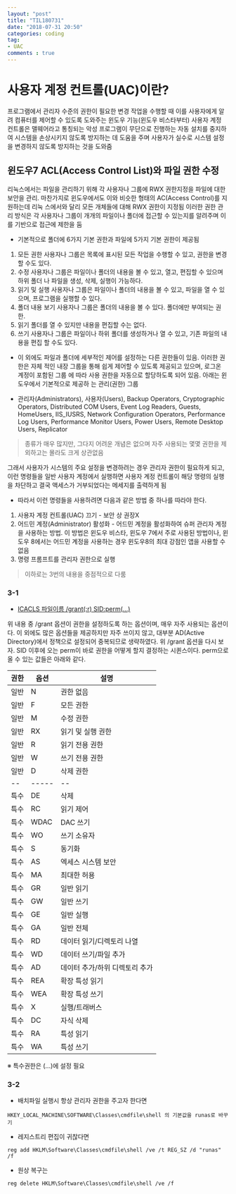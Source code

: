 ```yaml
---
layout: "post"
title: "TIL180731"
date: "2018-07-31 20:50"
categories: coding
tag:
- UAC
comments : true
---
```


# 사용자 계정 컨트롤(UAC)이란?

프로그램에서 관리자 수준의 권한이 필요한 변경 작업을 수행할 때 이를 사용자에게 알려
컴퓨터를 제어할 수 있도록 도와주는 윈도우 기능(윈도우 비스타부터)
사용자 계정 컨트롤은 맬웨어라고 통칭되는 악성 프로그램이 무단으로 진행하는 자동 설치를
중지하여 시스템을 손상시키지 않도록 방지하는 데 도움을 주며 사용자가 실수로 시스템 설정
을 변경하지 않도록 방지하는 것을 도와줌

## 윈도우7 ACL(Access Control List)와 파일 권한 수정

리눅스에서는 파일을 관리하기 위해 각 사용자나 그룹에 RWX 권한지정을 파일에 대한 보안을
관리. 마찬가지로 윈도우에서도 이와 비슷한 형태의 AC(Access Control)를 지원하는데 리눅
스에서와 달리 모든 개체들에 대해 RWX 권한이 지정됨
이러한 권한 관리 방식은 각 사용자나 그룹이 개개의 파일이나 폴더에 접근할 수 있는지를
알려주며 이를 기반으로 접근에 제한을 둠

 * 기본적으로 폴더에 6가지 기본 권한과 파일에 5가지 기본 권한이 제공됨
1. 모든 권한
 사용자나 그룹은 목록에 표시된 모든 작업을 수행할 수 있고, 권한을 변경할 수도 있다.
2. 수정
 사용자나 그룹은 파일이나 폴더의 내용을 볼 수 있고, 열고, 편집할 수 있으며 하위 폴더
 나 파일을 생성, 삭제, 실행이 가능하다.
3. 읽기 및 실행
 사용자나 그룹은 파일이나 폴더의 내용을 볼 수 있고, 파일을 열 수 있으며, 프로그램을
 실행할 수 있다.
4. 폴더 내용 보기
 사용자나 그룹은 폴더의 내용을 볼 수 있다. 폴더에만 부여되는 권한.
5. 읽기
 폴더를 열 수 있지만 내용을 편집할 수는 없다.
6. 쓰기
 사용자나 그룹은 파일이나 하위 폴더를 생성하거나 열 수 있고, 기존 파일의 내용을 편집
 할 수도 있다.


* 이 외에도 파일과 폴더에 세부적인 제어를 설정하는 다른 권한들이 있음. 이러한 권한은 자체
적인 내장 그룹을 통해 쉽게 제어할 수 있도록 제공되고 있으며, 로그온 계정이 포함된 그룹
에 따라 사용 권한을 자동으로 할당하도록 되어 있음. 아래는 윈도우에서 기본적으로 제공하
는 관리(권한) 그룹

- 관리자(Administrators), 사용자(Users), Backup Operators, Cryptographic Operators,
Distributed COM Users, Event Log Readers, Guests, HomeUsers, IIS_IUSRS, Network
Configuration Operators, Performance Log Users, Performance Monitor Users, Power
Users, Remote Desktop Users, Replicator

> 종류가 매우 많지만, 그다지 어려운 개념은 없으며 자주 사용되는 몇몇 권한을 제외하고는 몰라도 크게 상관없음

그래서 사용자가 시스템의 주요 설정을 변경하려는 경우 관리자 권한이 필요하게 되고,
이런 명령들을 일반 사용자 계정에서 실행하면 사용자 계정 컨트롤이 해당 명령의 실행을
차단하고 결국 액세스가 거부되었다는 메세지를 출력하게 됨

* 따라서 이런 명령들을 사용하려면 다음과 같은 방법 중 하나를 따라야 한다.

 1. 사용자 계정 컨트롤(UAC) 끄기 - 보안 상 권장X
 2. 어드민 계정(Administrator) 활성화 - 어드민 계정을 활성화하여 슈퍼 관리자 계정을 사용하는 방법. 이 방법은  윈도우 비스타, 윈도우 7에서 주로 사용된 방법이나, 윈도우 8에서는 어드민 계정을 사용하는 경우 윈도우8의 최대 강점인 앱을 사용할 수 없음
 3. 명령 프롬프트를 관리자 권한으로 실행

> 이하로는 3번의 내용을 중점적으로 다룸

### 3-1

* [ICACLS 파일이름 /grant(:r) SID:perm(...)][599fcda7]

  [599fcda7]: http://blog.naver.com/PostView.nhn?blogId=mjnms&logNo=220464088526&parentCategoryNo=&categoryNo=&viewDate=&isShowPopularPosts=false&from=postView "[출처] 파일 시스템 관리 #10 - 파일 권한 수정. ICACLS 명령|작성자 MJSoft)"

위 내용 중 /grant 옵션이 권한을 설정하도록 하는 옵션이며, 매우 자주 사용되는 옵션이다. 이 외에도 많은 옵션들을 제공하지만 자주 쓰이지 않고, 대부분 AD(Active Directory)에서 정책으로 설정되어 중복되므로 생략하였다. 위 /grant 옵션을 다시 보자. SID 이후에 오는 perm이 바로 권한을 어떻게 할지 결정하는 시퀸스이다. perm으로 올 수 있는 값들은 아래와 같다.

 권한| 옵션  |  설명
--|-----|--
일반  | N   |  권한 없음
일반  | F   |  모든 권한
일반  | M   |  수정 권한
일반  | RX  |  읽기 및 실행 권한
일반  | R   |  읽기 전용 권한
일반  | W   |  쓰기 전용 권한
일반  | D   |  삭제 권한
--|-----|--
특수  | DE  |  삭제
특수  | RC  |  읽기 제어
특수  | WDAC|  DAC 쓰기
특수  | WO  |  쓰기 소유자
특수  | S   |  동기화
특수  | AS  |  엑세스 시스템 보안
특수  | MA  |  최대한 허용
특수  | GR  |  일반 읽기
특수  | GW  |  일반 쓰기
특수  | GE  |  일반 실행
특수  | GA  |  일반 전체
특수  | RD  |  데이터 읽기/디렉토리 나열
특수  | WD  |  데이터 쓰기/파일 추가
특수  | AD  |  데이터 추가/하위 디렉토리 추가
특수  | REA |  확장 특성 읽기
특수  | WEA |  확장 특성 쓰기
특수  | X   |  실행/트래버스
특수  | DC  |  자식 삭제
특수  | RA  |  특성 읽기
특수  | WA  |  특성 쓰기
※ 특수권한은 (...)에 설정 필요

### 3-2

+ 배치파일 실행시 항상 관리자 권한을 주고자 한다면

`HKEY_LOCAL_MACHINE\SOFTWARE\Classes\cmdfile\shell 의 기본값을 runas로 바꾸기`


+ 레지스트리 편집이 귀찮다면

`reg add HKLM\Software\Classes\cmdfile\shell /ve /t REG_SZ /d "runas" /f`


+ 원상 복구는

`reg delete HKLM\Software\Classes\cmdfile\shell /ve /f`
